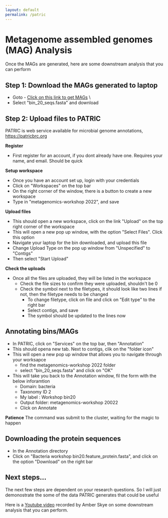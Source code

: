 ```yaml
---
layout: default
permalink: /patric
---
```


# Metagenome assembled genomes (MAG) Analysis

Once the MAGs are generated, here are some downstream analysis that you can perform

## Step 1: Download the MAGs generated to laptop
- Goto - [Click on this link to get MAGs](https://cloudstor.aarnet.edu.au/plus/s/2FJKmMoF8bOoGZd) \
- Select "bin_20_seqs.fasta" and download 

## Step 2: Upload files to PATRIC
PATRIC is web service available for microbial genome annotations, https://patricbrc.org

**Register**
- First register for an account, if you dont already have one. Requires your name, and email. Should be quick

**Setup workspace**
- Once you have an account set up, login with your credentials
- Click on "Workspaces" on the top bar
- On the right corner of the window, there is a button to create a new workspace
- Type in "metagenomics-workshop 2022", and save 

**Upload files**
- This should open a new workspace, click on the link "Upload" on the top right corner of the workspace
- This will open a new pop up window, with the option "Select Files". Click this option 
- Navigate your laptop for the bin downloaded, and upload this file
- Change Upload Type on the pop up window from "Unspecified" to "Contigs"
- Then select "Start Upload"

**Check the uploads** 
- Once all the files are uploaded, they will be listed in the workspace
  - Check the file sizes to confirm they were uploaded, shouldn't be 0 
  - Check the symbol next to the filetypes, it should look like two lines if not, then the filetype needs to be changed
    - To change filetype, click on file and click on "Edit type" to the right bar
    - Select contigs, and save
    - The symbol should be updated to the lines now

## Annotating bins/MAGs

- In PATRIC, click on "Services" on the top bar, then "Annotation"
- This should opena new tab. Next to contigs, clik on the "folder icon"
- This will open a new pop up window that allows you to navigate through your worksapce
  - find the metagenomics-workshop 2022 folder
  - select "bin_20_seqs.fasta" and click on "OK" 
- This will take you back to the Annotation window, fil the form with the below inforamtion
  - Domain: bacteria
  - Taxonomy ID 2
  - My label : Workshop bin20
  - Output folder: metagenomics-workshop 20022
  - Click on Annotate

**Patience**
The command was submit to the cluster, waiting for the magic to happen


## Downloading the protein sequences
- In the Annotation directory
- Click on "Bacteria workshop bin20.feature_protein.fasta", and click on 
the option "Download" on the right bar

## Next steps... 
The next few steps are dependent on your research questions. So I will just demonostrate the some of the data PATRIC generates that could be useful

Here is a [Youtube video](https://www.youtube.com/watch?v=uixhLFj-L8U) recorded by Amber Skye on some 
downstream analysis that you can perform.
